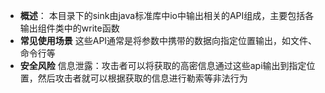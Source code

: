 - **概述**：
    本目录下的sink由java标准库中io中输出相关的API组成，主要包括各输出组件类中的write函数
- **常见使用场景**
    这些API通常是将参数中携带的数据向指定位置输出，如文件、命令行等
- **安全风险**
    信息泄露：攻击者可以将获取的高密信息通过这些api输出到指定位置，然后攻击者就可以根据获取的信息进行勒索等非法行为
